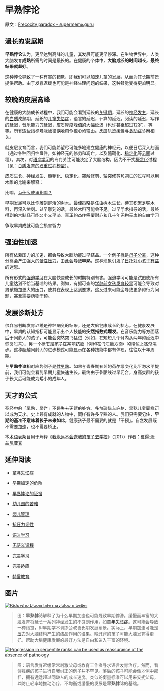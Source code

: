 # 早熟悖论

原文：[Precocity paradox - supermemo.guru](https://supermemo.guru/wiki/Precocity_paradox)

## 漫长的发展期

**早熟悖论**认为，更早达到高峰的儿童，其发展可能更早停滞。在生物世界中，人类大脑发育**成熟**所需的时间是最长的。在健康的个体中，**大脑成长的时间越长，最终结果就越好**。

这种悖论导致了一种有害的错觉，即我们可以加速儿童的发展，从而为其长期前景提供帮助。由于发育迟缓也可能是神经生理问题的结果，这种错觉变得更加明显。

## 较晚的皮层高峰

在健康的大脑成长过程中，我们可能会看到延长的[关键期](https://supermemo.guru/wiki/Critical_period)，延长的[神经发生](https://supermemo.guru/wiki/Neurogenesis)，延长的[白质](https://supermemo.guru/wiki/White_matter)成熟期，延长的[儿童失忆症](https://supermemo.guru/wiki/Childhood_amnesia)，语言的延迟，计算的延迟，阅读的延迟，写作的延迟，音乐能力的延迟，皮质厚度峰值的大幅延迟（也许甚至超过12岁），等等。所有这些指标可能被错误地用作担心的理由。皮层轨迹缓慢与[多动症](https://supermemo.guru/wiki/ADHD)诊断相关。

就皮层发育而言，我们可能希望尽可能多地建立健康的神经元，以便日后深入刻画（通过各种回归性事件，如神经元的修剪和凋亡，以及髓鞘化、[稳定化](https://supermemo.guru/wiki/Stabilization)等[巩固](https://supermemo.guru/wiki/Consolidation)过程）。其次，对[语义学习](https://supermemo.guru/wiki/Semantic_learning)的专门关注可能决定了大脑结构，因为不干扰[概念化](https://supermemo.guru/wiki/Conceptualization)过程（见：[白质发育的双重过程模型](https://supermemo.guru/wiki/Dual-process_model_of_white_matter_development)）。

皮质生长、神经发生、髓鞘化、[稳定化](https://supermemo.guru/wiki/Stabilization)、突触修剪、轴突修剪和凋亡的过程可以用木雕的比喻来解释：

比喻。[为什么使用比喻？](https://supermemo.guru/wiki/Why_use_metaphors%3F)

早期发展可以比作雕刻鲜活的树木。最佳策略是任由树木生长，待其积累足够木料，再深入凿刻。过早雕刻的话，最终木料可能会不足。过早学术指导的话，最终得到的木制品可能又小又平淡。真正的杰作需要耐心和几十年无拘无束的[自由学习](https://supermemo.guru/wiki/Free_learning)

争取早期成就可能会损害智力

## 强迫性加速

所有依赖压力的加速，都会导致大脑功能过早结晶。一个例子就是[母子分离](https://supermemo.guru/wiki/Maternal_separation)，这种分离会产生强大的[慢性压力](https://supermemo.guru/wiki/Chronic_stress)，由此会导致**早熟**，这种现象引发了[日托对小孩子有益](https://supermemo.guru/wiki/Daycare_misery)的迷思。

所有形式的[强迫学习](https://supermemo.guru/wiki/Coercive_learning)在大脑快速成长的时期特别有害。强迫学习可能是试图使所有儿童达到不恰当基准的结果。例如，有据可查的[学龄前女孩发育较早](https://supermemo.guru/wiki/Girls_develop_semantic_fluency_earlier_than_boys)可能会导致对男孩施加更大的压力，使其在表现上达到要求。这反过来可能会导致更多的行为问题，甚至需要[药物干预](https://supermemo.guru/wiki/ADHD)。

## 发展诊断处方

很容易判断发育迟缓是神经病变的结果，还是大脑健康成长的标志。在健康发展中，早期的认知指标可能显示出个人技能的**突然指数式爆发**。在音乐能力等方面落后于同龄人的孩子，可能会突然突飞猛进（例如，在短短几个月内从两年的延迟中恢复过来）。另一个标志是孩子在某项技能（例如在词汇量方面）的段位上逐渐进步。这种超越同龄人的进步模式可能显示在各种技能中都有体现，往往以十年周期。

与**早熟悖论**相对应的例子是[性早熟](https://www.ncbi.nlm.nih.gov/pubmed/2147987)。如果与青春期有关的荷尔蒙变化比平均水平提前，我们可能会看到早期儿童快速生长。最终由于骨骺线过早闭合，身高拔群的孩子长大后可能成为矮小的成年人。

## 天才的公式

圣经中的「早熟，早烂」不是[失去天赋的处方](https://supermemo.guru/wiki/Evolution_of_attitudes_towards_precocity)。多加珍惜与庇护，早熟儿童同样可以成为天才。史上最有成就的人物中，同样有许多早熟的人。我们只需要记住，**早期的基准不意味着孩子未来如此**。健康孩子最不需要的就是「干预」。自然发展既不需要加速，也不需要矫正。

本[术语表](https://supermemo.guru/wiki/Glossary)条目用于解释《[我永远不会送我的孩子去学校](https://supermemo.guru/wiki/Problem_of_Schooling)》（2017）作者：[彼得·沃兹尼亚克](https://supermemo.guru/wiki/Piotr_Wozniak)

## 延伸阅读

- [童年失忆症](https://supermemo.guru/wiki/Childhood_amnesia)

- [早期加速的危险](https://supermemo.guru/wiki/Precocity_paradox:_early_instruction_may_hurt_the_long-term_growth)

- [早熟悖论的证据](https://supermemo.guru/wiki/Can_I_trust_Piotr_Wozniak_as_a_scientist%3F)

- [幼儿园的苦难](https://supermemo.guru/wiki/Daycare_misery)

- [婴儿管理](https://supermemo.guru/wiki/Baby_management)

- [抗压力韧性](https://supermemo.guru/wiki/Stress_resilience)

- [语义学习](https://supermemo.guru/wiki/Semantic_learning)

- [无语义课程](https://supermemo.guru/wiki/Asemantic_curriculum)

- [完美学习](https://supermemo.guru/wiki/Optimality_of_the_learn_drive)

- [完美适应](https://supermemo.guru/wiki/Brain_is_a_perfectly_adaptable_device)

- [特需教育](https://supermemo.guru/wiki/Special_needs_education)

## 图片

[![Kids who bloom late may bloom better](https://supermemo.guru/images/thumb/c/c5/Precocity_paradox.png/500px-Precocity_paradox.png)](https://supermemo.guru/wiki/File:Precocity_paradox.png)

> 图：**早熟悖论**解释了为什么早期加速也可能导致早期停滞。缓慢而丰富的大脑发育将延长一系列神经发生的不良副作用，如[童年失忆症](https://supermemo.guru/wiki/Childhood_amnesia)。这可能会导致一种错觉，即早期学术训练会改善长期发展前景。实际上，早期加速可能是[压力](https://supermemo.guru/wiki/Stress)对大脑结构产生的结晶作用的结果。晚开窍的孩子可能大脑发育得更好。帮助大脑健康发展的最好方法是自由和进入丰富的环境。

[![Progression in percentile ranks can be used as reassurance of the absence of pathology](https://supermemo.guru/images/thumb/b/b3/Vocabulary_growth.png/500px-Vocabulary_growth.png)](https://supermemo.guru/wiki/File:Vocabulary_growth.png)

> 图：语言发育迟缓常常刺激父母或教育工作者寻求语言发育治疗。然而，看似残疾的孩子进行自我纠正的例子并不罕见。落后的孩子可能会像本例中那样，拥有远远超过同龄人的成长速度。类似的衡量标准可以用来安抚父母，以防止轻率地推动治疗。不均衡或缓慢的发展是**早熟悖论**的基础。
